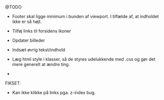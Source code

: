 


@TODO

- Footer skal ligge minimum i bunden af viewport. I tilfælde af, at indholdet ikke er så højt.

- Tilføj links til forsidens ikoner
- Opdater billeder
- Indsæt øvrig tekst/indhold

- Læg html style i klasser, så de styres udelukkende med .css og gør det mere generelt at ændre ting.

- 




FIKSET:
 - Kan ikke klikke på links pga. z-index bug.